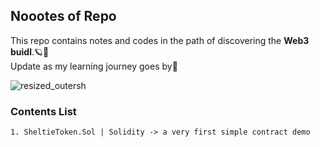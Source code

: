 ## Noootes of Repo
This repo contains notes and codes in the path of discovering the **Web3 buidl**.🪐🚀  
Update as my learning journey goes by🍻  

![resized_outersh](https://github.com/do0x0ob/Web3-Learning-Notes/assets/153002627/68ddca3d-a47e-4bb0-a448-366e5539e197)  

### Contents List  
```
1. SheltieToken.Sol | Solidity -> a very first simple contract demo
```

